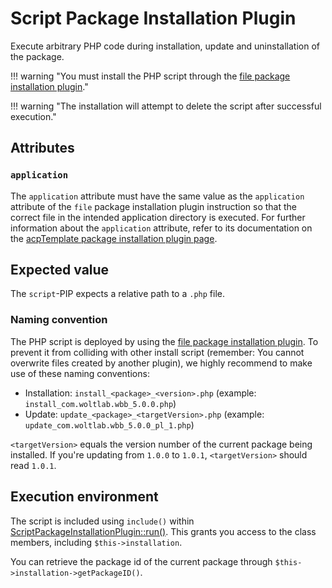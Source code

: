 # Script Package Installation Plugin

Execute arbitrary PHP code during installation, update and uninstallation of the package.

!!! warning "You must install the PHP script through the [file package installation plugin](package_pip_file.md)."

!!! warning "The installation will attempt to delete the script after successful execution."

## Attributes

### `application`

The `application` attribute must have the same value as the `application` attribute of the `file` package installation plugin instruction so that the correct file in the intended application directory is executed.
For further information about the `application` attribute, refer to its documentation on the [acpTemplate package installation plugin page](package_pip_acp-template.md#application).


## Expected value

The `script`-PIP expects a relative path to a `.php` file.

### Naming convention

The PHP script is deployed by using the [file package installation plugin](package_pip_file.md).
To prevent it from colliding with other install script (remember: You cannot overwrite files created by another plugin), we highly recommend to make use of these naming conventions:

- Installation: `install_<package>_<version>.php` (example: `install_com.woltlab.wbb_5.0.0.php`)
- Update: `update_<package>_<targetVersion>.php` (example: `update_com.woltlab.wbb_5.0.0_pl_1.php`)

`<targetVersion>` equals the version number of the current package being installed.
If you're updating from `1.0.0` to `1.0.1`, `<targetVersion>` should read `1.0.1`.


## Execution environment

The script is included using `include()` within [ScriptPackageInstallationPlugin::run()](https://github.com/WoltLab/WCF/blob/master/wcfsetup/install/files/lib/system/package/plugin/ScriptPackageInstallationPlugin.class.php#L69).
This grants you access to the class members, including `$this->installation`.

You can retrieve the package id of the current package through `$this->installation->getPackageID()`.
